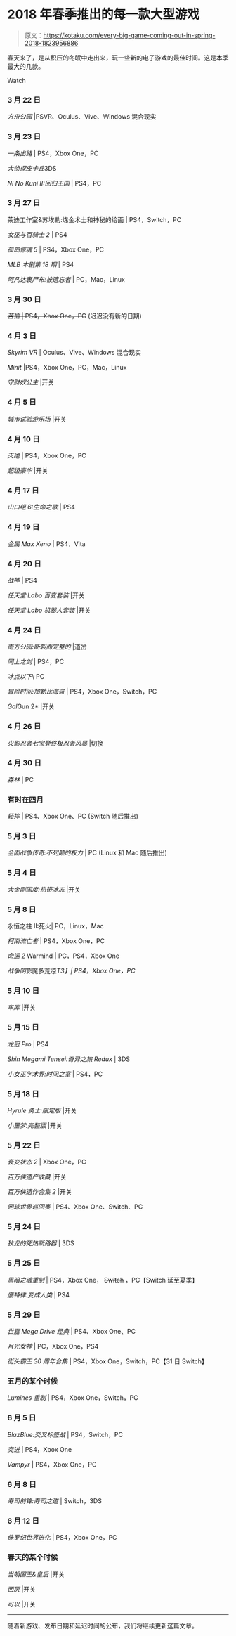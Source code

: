 # 2018 年春季推出的每一款大型游戏

> 原文：<https://kotaku.com/every-big-game-coming-out-in-spring-2018-1823956886>

春天来了，是从积压的冬眠中走出来，玩一些新的电子游戏的最佳时间。这是本季最大的几款。

Watch

### 3 月 22 日

*方舟公园* |PSVR、Oculus、Vive、Windows 混合现实

### 3 月 23 日

*一条出路* | PS4，Xbox One，PC

*大侦探皮卡丘*3DS

*Ni No Kuni II:回归王国* | PS4，PC

### 3 月 27 日

莱迪工作室&苏埃勒:炼金术士和神秘的绘画 | PS4，Switch，PC

*女巫与百骑士 2* | PS4

*孤岛惊魂 5* | PS4，Xbox One，PC

*MLB 本剧第 18 期* | PS4

*阿凡达裹尸布:被遗忘者* | PC，Mac，Linux

### 3 月 30 日

~~*苦恼* | PS4，Xbox One，PC~~ (迟迟没有新的日期)

### 4 月 3 日

*Skyrim VR* | Oculus、Vive、Windows 混合现实

*Minit* |PS4，Xbox One，PC，Mac，Linux

*守财奴公主* |开关

### 4 月 5 日

*城市试验游乐场* |开关

### 4 月 10 日

*灭绝* | PS4，Xbox One，PC

*超级豪华* |开关

### 4 月 17 日

*山口组 6:生命之歌* | PS4

### 4 月 19 日

*金属 Max Xeno* | PS4，Vita

### 4 月 20 日

*战神* | PS4

*任天堂 Labo 百变套装* |开关

*任天堂 Labo 机器人套装* |开关

### 4 月 24 日

*南方公园:断裂而完整的* |道岔

*同上之剑* | PS4，PC

*冰点以下*\ PC

*冒险时间:加勒比海盗* | PS4，Xbox One，Switch，PC

*Gal*Gun 2* |开关

### 4 月 26 日

*火影忍者七宝登终极忍者风暴* |切换

### 4 月 30 日

*森林* | PC

### 有时在四月

*轻摔* | PS4、Xbox One、PC (Switch 随后推出)

### 5 月 3 日

*全面战争传奇:不列颠的权力* | PC (Linux 和 Mac 随后推出)

### 5 月 4 日

*大金刚国度:热带冰冻* |开关

### 5 月 8 日

永恒之柱 II:死火| PC，Linux，Mac

*柯南流亡者* | PS4，Xbox One，PC

*命运 2* Warmind | PC，PS4，Xbox One

*战争阴影*魔多荒凉*T3】| PS4，Xbox One，PC*

### 5 月 10 日

*车库* |开关

### 5 月 15 日

*龙冠 Pro* | PS4

*Shin Megami Tensei:奇异之旅 Redux* | 3DS

*小女巫学术界:时间之室* | PS4，PC

### 5 月 18 日

*Hyrule 勇士:限定版* |开关

*小噩梦:完整版* |开关

### 5 月 22 日

*衰变状态 2* | Xbox One，PC

*百万侠遗产收藏* |开关

*百万侠遗作合集 2* |开关

*网球世界巡回赛* | PS4、Xbox One、Switch、PC

### 5 月 24 日

*狄龙的死热断路器* | 3DS

### 5 月 25 日

*黑暗之魂重制* | PS4，Xbox One， ~~Switch~~ ，PC【Switch 延至夏季】

*底特律:变成人类* | PS4

### 5 月 29 日

*世嘉 Mega Drive 经典* | PS4、Xbox One、PC

*月光女神* | PC，Xbox One，PS4

*街头霸王 30 周年合集* | PS4，Xbox One，Switch，PC【31 日 Switch】

### 五月的某个时候

*Lumines 重制* | PS4，Xbox One，Switch，PC

### 6 月 5 日

*BlazBlue:交叉标签战* | PS4，Switch，PC

*突进* | PS4，Xbox One

*Vampyr* | PS4，Xbox One，PC

### 6 月 8 日

*寿司前锋:寿司之道* | Switch，3DS

### 6 月 12 日

*侏罗纪世界进化* | PS4，Xbox One，PC

### 春天的某个时候

*当朝国王&皇后* |开关

*西厌* |开关

*可以* |开关

* * *

随着新游戏、发布日期和延迟时间的公布，我们将继续更新这篇文章。